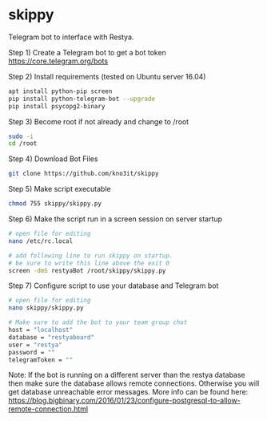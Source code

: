 # skippy
Telegram bot to interface with Restya.

Step 1) Create a Telegram bot to get a bot token https://core.telegram.org/bots

Step 2) Install requirements (tested on Ubuntu server 16.04)
```bash
apt install python-pip screen
pip install python-telegram-bot --upgrade
pip install psycopg2-binary
```
Step 3) Become root if not already and change to /root
```bash
sudo -i
cd /root
```
Step 4) Download Bot Files
```bash
git clone https://github.com/kno3it/skippy
```
Step 5) Make script executable
```bash
chmod 755 skippy/skippy.py
```
Step 6) Make the script run in a screen session on server startup
```bash
# open file for editing
nano /etc/rc.local

# add following line to run skippy on startup.
# be sure to write this line above the exit 0
screen -dmS restyaBot /root/skippy/skippy.py
```
Step 7) Configure script to use your database and Telegram bot
```bash
# open file for editing
nano skippy/skippy.py

# Make sure to add the bot to your team group chat
host = "localhost"
database = "restyaboard"
user = "restya"
password = ""
telegramToken = ""
```
Note:
If the bot is running on a different server than the restya database then make sure
the database allows remote connections. Otherwise you will get database unreachable
error messages. More info can be found here: 
https://blog.bigbinary.com/2016/01/23/configure-postgresql-to-allow-remote-connection.html
